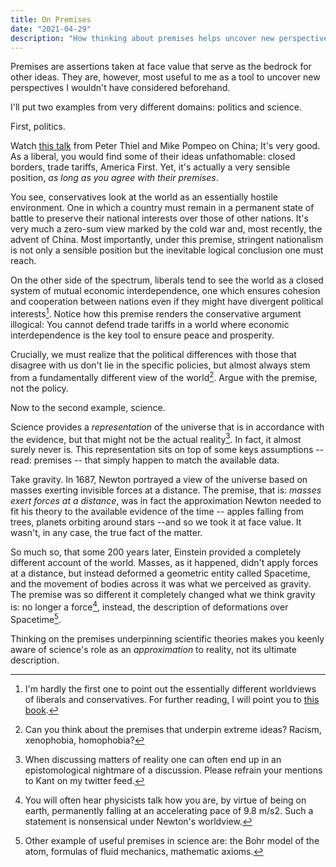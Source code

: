 ```yaml
---
title: On Premises
date: "2021-04-29"
description: "How thinking about premises helps uncover new perspectives."
---
```


Premises are assertions taken at face value that serve as the bedrock for other
ideas. They are, however, most useful to me as a tool to uncover new
perspectives I wouldn't have considered beforehand.

I'll put two examples from very different domains: politics and science.

First, politics.

Watch [this talk](https://www.youtube.com/watch?v=SJcKWtiFzIY) from Peter Thiel
and Mike Pompeo on China; It's very good. As a liberal, you would find some of
their ideas unfathomable: closed borders, trade tariffs, America First. Yet,
it's actually a very sensible position, *as long as you agree with their
premises*.

You see, conservatives look at the world as an essentially hostile environment.
One in which a country must remain in a permanent state of battle to preserve
their national interests over those of other nations. It's very much a zero-sum
view marked by the cold war and, most recently, the advent of China.  Most
importantly, under this premise, stringent nationalism is not only a sensible
position but the inevitable logical conclusion one must reach.

On the other side of the spectrum, liberals tend to see the world as a closed system of
mutual economic interdependence, one which ensures cohesion and cooperation
between nations even if they might have divergent political interests[^1]. Notice
how this premise renders the conservative argument illogical: You cannot defend
trade tariffs in a world where economic interdependence is the key tool to
ensure peace and prosperity.

Crucially, we must realize that the political differences with those that
disagree with us don't lie in the specific policies, but almost always stem from
a fundamentally different view of the world[^2]. Argue with the premise, not the
policy.

Now to the second example, science.

Science provides a *representation* of the universe that is in accordance with
the evidence, but that might not be the actual reality[^3]. In fact, it almost
surely never is. This representation sits on top of some keys assumptions --
read: premises -- that simply happen to match the available data.

Take gravity. In 1687, Newton portrayed a view of the universe based on masses
exerting invisible forces at a distance. The premise, that is: *masses exert
forces at a distance*, was in fact the approximation Newton needed to fit his theory to
the available evidence of the time -- apples falling from trees, planets
orbiting around stars --and so we took it at face value. It wasn't, in any case,
the true fact of the matter.

So much so, that some 200 years later, Einstein provided a completely different
account of the world. Masses, as it happened, didn't apply forces at a distance,
but instead deformed a geometric entity called Spacetime, and the
movement of bodies across it was what we perceived as gravity. The premise was
so different it completely changed what we think gravity is: no longer a force[^4],
instead, the description of deformations over Spacetime[^5].

Thinking on the premises underpinning scientific theories makes you keenly aware
of science's role as an *approximation* to reality, not its ultimate
description.

[^1]: I'm hardly the first one to point out the essentially different worldviews
      of liberals and conservatives. For further reading, I will point you to [this
      book](https://www.amazon.com/Three-Languages-Politics-Talking-Political/dp/1944424466).
[^2]: Can you think about the premises that underpin extreme ideas? Racism,
      xenophobia, homophobia?
[^3]: When discussing matters of reality one can often end up in an
      epistomological nightmare of a discussion. Please refrain your mentions to Kant
      on my twitter feed.
[^4]: You will often hear physicists talk how you are, by virtue of being on
      earth, permanently falling at an accelerating pace of 9.8 m/s2. Such a
      statement is nonsensical under Newton's worldview.
[^5]: Other example of useful premises in science are: the Bohr model of the
      atom, formulas of fluid mechanics, mathematic axioms.
